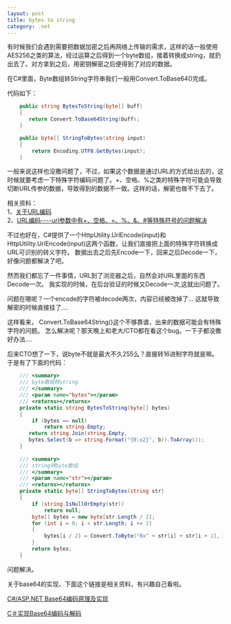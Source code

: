 ```yaml
---
layout: post
title: bytes to string
category: .net
---
```


有时候我们会遇到需要把数据加密之后再网络上传输的需求，这样的话一般使用AES256之类的算法，经过运算之后得到一个byte数组，接着转换成string，就扔出去了。对方拿到之后，用密钥解密之后便得到了对应的数据。

在C#里面，Byte数组转String字符串我们一般用Convert.ToBase64()完成。

代码如下：
```csharp
    public string BytesToString(byte[] buff)
    {
       return Convert.ToBase64String(buff);
    }

    public byte[] StringToBytes(string input)
    {
        return Encoding.UTF8.GetBytes(input);
    }
```
 
 一般来说这样也没撒问题了，不过，如果这个数据是通过URL的方式给出去的，这时候就要考虑一下特殊字符编码问题了。+、空格、%之类的特殊字符可能会导致切断URL传参的数据，导致得到的数据不一致。这样的话，解密也做不下去了。
 
 相关资料：
 <br>1、[关于URL编码](http://www.ruanyifeng.com/blog/2010/02/url_encoding.html)
 <br>2、[URL编码----url参数中有+、空格、=、%、&、#等特殊符号的问题解决](http://blog.csdn.net/luo_deng/article/details/12186535)
 
 
 不过也好在，C#提供了一个HttpUtility.UrlEncode(input)和HttpUtility.UrlEncode(input)这两个函数，让我们直接把上面的特殊字符转换成URL可识别的转义字符。
 数据出去之后先Encode一下，回来之后Decode一下，好像问题都解决了吧。
 
 
然而我们都忘了一件事情，URL到了浏览器之后，自然会对URL里面的东西Decode一次。
我实现的时候，在后台验证的时候又Decode一次,这就出问题了。

问题在哪呢？一个encode的字符被decode两次，内容已经被改掉了...
这就导致解密的时候直接挂了....



这样看来，
Convert.ToBase64String()这个不够靠谱，出来的数据可能会有特殊字符的问题。
怎么解决呢？那天晚上和老大/CTO都在看这个bug。一下子都没撒好办法....

后来CTO想了一下，说byte不就是最大不久255么？直接转16进制字符就是嘛。
于是有了下面的代码：
 
 
```csharp
	/// <summary>
	/// byte数组转string
	/// </summary>
	/// <param name="bytes"></param>
	/// <returns></returns>
	private static string BytesToString(byte[] bytes)
	{
	    if (bytes == null)
	        return string.Empty;
	   return string.Join(string.Empty, 
	   bytes.Select(b => string.Format("{0:x2}", b)).ToArray());
	}
	
	/// <summary>
	/// string转byte数组
	/// </summary>
	/// <param name="str"></param>
	/// <returns></returns>
	private static byte[] StringToBytes(string str)
	{
	    if (string.IsNullOrEmpty(str))
	        return null;
	    byte[] bytes = new byte[str.Length / 2];
	    for (int i = 0; i < str.Length; i += 2)
	    {
	        bytes[i / 2] = Convert.ToByte("0x" + str[i] + str[i + 1], 16);
	    }
	    return bytes;
	}
```


问题解决。

关于base64的实现，下面这个链接是相关资料，有兴趣自己看啦。

[C#/ASP.NET Base64编码原理及实现](http://www.hejingzong.cn/blog/ViewBlog_36.aspx)

[C＃实现Base64编码与解码](http://www.cnblogs.com/tuyile006/archive/2008/01/17/1043178.html)


